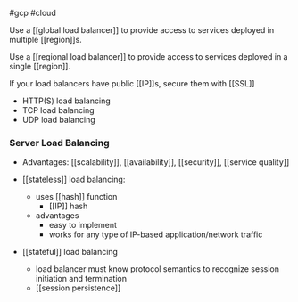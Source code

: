 #gcp #cloud 

Use a [[global load balancer]] to provide access to services deployed in multiple [[region]]s.

Use a [[regional load balancer]] to provide access to services deployed in a single [[region]].

If your load balancers have public [[IP]]s, secure them with [[SSL]]

- HTTP(S) load balancing
- TCP load balancing
- UDP load balancing

### Server Load Balancing
- Advantages: [[scalability]], [[availability]], [[security]], [[service quality]]

- [[stateless]] load balancing:
	- uses [[hash]] function
		- [[IP]] hash
	- advantages
		- easy to implement
		- works for any type of IP-based application/network traffic

- [[stateful]] load balancing
	- load balancer must know protocol semantics to recognize session initiation and termination
	- [[session persistence]]